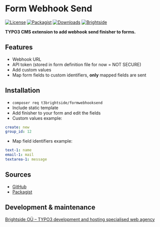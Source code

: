 # Form Webhook Send
[![License](https://poser.pugx.org/t3brightside/formwebhooksend/license)](LICENSE.txt)
[![Packagist](https://img.shields.io/packagist/v/t3brightside/formwebhooksend.svg?style=flat)](https://packagist.org/packages/t3brightside/formwebhooksend)
[![Downloads](https://poser.pugx.org/t3brightside/formwebhooksend/downloads)](https://packagist.org/packages/t3brightside/formwebhooksend)
[![Brightside](https://img.shields.io/badge/by-t3brightside.com-orange.svg?style=flat)](https://t3brightside.com)

**TYPO3 CMS extension to add webhook send finisher to forms.**

## Features
- Webhook URL
- API token (stored in form definition file for now = NOT SECURE)
- Add custom values
- Map form fields to custom identifiers, **only** mapped fields are sent


## Installation
 - `composer req t3brightside/formwebhooksend`
 - Include static template
 - Add finisher to your form and edit the fields
- Custom values example:
```yaml
create: new
group_id: 12
```
- Map field identifiers example:
```yaml
text-1: name
email-1: mail
textarea-1: message
```


## Sources
-  [GitHub](https://github.com/t3brightside/formwebhooksend)
-  [Packagist](https://packagist.org/packages/t3brightside/formwebhooksend)

## Development & maintenance
[Brightside OÜ – TYPO3 development and hosting specialised web agency](https://t3brightside.com/)
